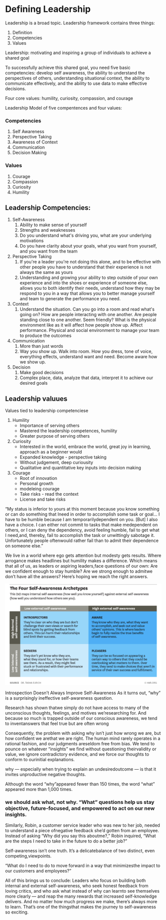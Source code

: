 # Defining Leadership

Leadership is a broad topic. Leadership framework contains three things:

1. Definition
2. Competencies
3. Values

Leadership: motivating and inspiring a group of individuals to achieve a shared goal

To successfully achieve this shared goal, you need five basic competencies: develop self awareness, the ability to understand the perspectives of others, understanding situational context, the ability to communicate effectively, and the ability to use data to make effective decisions.

Four core values: humility, curiosity, compassion, and courage

Leadership Model of five compentences and four values:

### Competencies
1. Self Awareness
2. Perspective Taking
3. Awareness of Context
4. Communication
5. Decision Making

### Values
1. Courage
2. Compassion
3. Curiosity
4. Humility

## Leadership Competencies:
1. Self-Awareness
    1. Ability to make sense of yourself
    2. Strengths and weaknesses
    3. Do you understand what's driving you, what are your underlying motivations
    4. Do you have clarity about your goals, what you want from yourself, and you want from the team
2. Perspective Taking
    1. If you're a leader you're not doing this alone, and to be effective with other people you have to understand that their experience is not always the same as yours
    2. Understanding and growing your ability to step outside of your own experience and into the shoes or experience of someone else, allows you to both identify their needs, understand how they may be respond to you in a way that allows you to better manage yourself and team to generate the performance you need.
3. Context
    1. Understand the situation. Can you go into a room and read what's going on? How are people interacting with one another. Are people standing close to one another. Seem friendly? What is the physical environment like as it will affect how people show up. Affect performance. Physical and social environment to manage your team to produce the outcomes
4. Communication
    1. More than just words
    2. Way you show up. Walk into room. How you dress, tone of voice, everything effects, understand want and need. Become aware how we show up.
5. Decision
    1. Make good decisions
    2. Complex place, data, analyze that data, interpret it to achieve our desired goals

## Leadership valuues

Values tied to leadership competenciese
1. Humility 
    - Importance of serving others
    - Mastered the leadership competences, humility
    - Greater purpose of serving others
2. Curiosity 
    - Interested in the world, embrace the world, great joy in learning, approach as a beginner would
    - Expanded knowledge - perspective taking
    - Without judgement, deep curiousity
    - Qualitative and quantitative key inputs into decision making
3. Courage
    - Root of innovation
    - Personal growth
    - modeleing courage
    - Take risks - read the context
    - License and take risks
    
“My status is inferior to yours at this moment because you know something or can do something that Ineed in order to accomplish some task or goal... I have to be humble because I am temporarilydependent on you. [But] I also have a choice. I can either not commit to tasks that make medependent on others, or I can deny the dependency, avoid feeling humble, fail to get what I need,and, thereby, fail to accomplish the task or unwittingly sabotage it. Unfortunately people oftenwould rather fail than to admit their dependence on someone else.”

We live in a world where ego gets attention but modesty gets results. Where arrogance makes headlines but humility makes a difference. Which means that all of us, as leaders or aspiring leaders,face questions of our own: Are we confident enough to stay humble? Are we strong enough to admitwe don’t have all the answers? Here’s hoping we reach the right answers.

![image info](self-awareness.png)

Introspection Doesn’t Always Improve Self-Awareness
As it turns out, “why” is a surprisingly ineffective self-awareness question.

Research has shown thatwe simply do not have access to many of the unconscious thoughts, feelings, and motives we’researching for. And because so much is trapped outside of our conscious awareness, we tend to inventanswers that feel true but are often wrong

Consequently, the problem with asking why isn’t just how wrong we are, but how confident we arethat we are right. The human mind rarely operates in a rational fashion, and our judgments areseldom free from bias. We tend to pounce on whatever “insights” we find without questioning theirvalidity or value, we ignore contradictory evidence, and we force our thoughts to conform to ourinitial explanations.

why — especially when trying to explain an undesiredoutcome — is that it invites unproductive negative thoughts.

Although the word “why”appeared fewer than 150 times, the word “what” appeared more than 1,000 times.

### we should ask what, not why. “What” questions help us stay objective, future-focused, and empowered to act on our new insights.

Similarly, Robin, a customer service leader who was new to her job, needed to understand a piece ofnegative feedback she’d gotten from an employee. Instead of asking “Why did you say this aboutme?,” Robin inquired, “What are the steps I need to take in the future to do a better job?”

Self-awareness isn’t one truth. It’s a delicatebalance of two distinct, even competing,viewpoints.

“What do I need to do to move forward in a way that minimizesthe impact to our customers and employees?”

All of this brings us to conclude: Leaders who focus on building both internal and external self-awareness, who seek honest feedback from loving critics, and who ask what instead of why can learnto see themselves more clearly — and reap the many rewards that increased self-knowledge delivers. And no matter how much progress we make, there’s always more to learn. That’s one of the thingsthat makes the journey to self-awareness so exciting.
